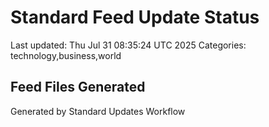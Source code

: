 # Standard Feed Update Status
Last updated: Thu Jul 31 08:35:24 UTC 2025
Categories: technology,business,world

## Feed Files Generated

Generated by Standard Updates Workflow
